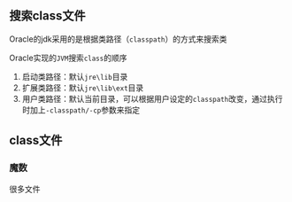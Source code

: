 ## 搜索class文件

Oracle的jdk采用的是根据类路径（`classpath`）的方式来搜索类

Oracle实现的`JVM`搜索`class`的顺序

1. 启动类路径：默认`jre\lib`目录
2. 扩展类路径：默认`jre\lib\ext`目录
3. 用户类路径：默认当前目录，可以根据用户设定的`classpath`改变，通过执行时加上`-classpath/-cp`参数来指定

## class文件

### 魔数

很多文件